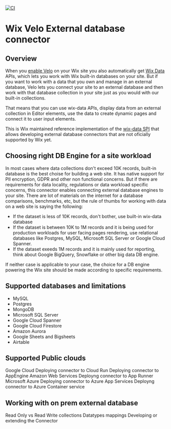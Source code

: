 [![CI](https://github.com/wix/velo-external-db/actions/workflows/main.yml/badge.svg)](https://github.com/wix/velo-external-db/actions/workflows/main.yml)

# Wix Velo External database connector

## Overview

When you [enable Velo](https://support.wix.com/en/article/enabling-velo) on your Wix site you also automatically get [Wix Data](https://support.wix.com/en/article/about-wix-data) APIs, which lets you work with Wix built-in databases on your site. But if you want to work with a data that you own and manage in an external database, Velo lets you connect your site to an external database and then work with that database collection in your site just as you would with our built-in collections.

That means that you can use wix-data APIs, display data from an external collection in Editor elements, use the data to create dynamic pages and connect it to user input elements.

This is Wix maintained reference implementation of the [wix-data SPI](https://www.wix.com/velo/reference/spis/external-database-collections) that allows developing external database connectors that are not oficially supported by Wix yet.

## Choosing right DB Engine for a site workload

In most cases where data collections don't exceed 10K records, built-in database is the best choise for building a web site. It has native support for PII encryption, GDPR and other non functional concerns. But if there are requirements for data locality, regulations or data workload specific concerns, this connector enables connecting external database engines to your site. There are lot of materials on the internet for a database comparisons, benchmarks, etc, but the rule of thumbs for working with data on a web site is saying the following:

* If the dataset is less of 10K records, don't bother, use built-in wix-data database
* If the dataset is between 10K to 1M records and it is being used for production workloads for user facing pages rendering, use relational databases like Postgres, MySQL, Microsoft SQL Server or Google Cloud Spanner.
* If the dataset exeeds 1M records and it is mainly used for reporting, think about Google BigQuery, Snowflake or other big data DB engine.

If neither case is applicable to your case, the choice for a DB engine powering the Wix site should be made according to specific requirements.

## Supported databases and limitations

* MySQL
* Postgres
* MongoDB
* Microsoft SQL Server
* Google Cloud Spanner
* Google Cloud Firestore
* Amazon Aurora
* Google Sheets and Bigsheets
* Airtable

## Supported Public clouds

Google Cloud
Deploying connector to Cloud Run
Deploying connector to AppEngine
Amazon Web Services
Deployng connector to App Runner
Microsoft Azure
Deploying connector to Azure App Services
Deployng connector to Azure Container service

## Working with on prem external database

Read Only vs Read Write collections
Datatypes mappings
Developing or extending the Connector
